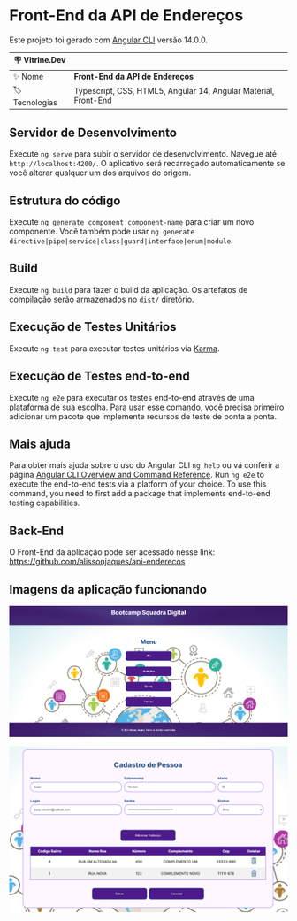 # Front-End da API de Endereços

Este projeto foi gerado com [Angular CLI](https://github.com/angular/angular-cli) versão 14.0.0.

| :placard: Vitrine.Dev |     |
| -------------  | --- |
| :sparkles: Nome        | **Front-End da API de Endereços**
| :label: Tecnologias | Typescript, CSS, HTML5, Angular 14, Angular Material, Front-End

## Servidor de Desenvolvimento

Execute `ng serve` para subir o servidor de desenvolvimento. Navegue até `http://localhost:4200/`. O aplicativo será recarregado automaticamente se você alterar qualquer um dos arquivos de origem.

## Estrutura do código

Execute `ng generate component component-name` para criar um novo componente. Você também pode usar `ng generate directive|pipe|service|class|guard|interface|enum|module`.

## Build

Execute `ng build` para fazer o build da aplicação. Os artefatos de compilação serão armazenados no `dist/` diretório.

## Execução de Testes Unitários

Execute `ng test` para executar testes unitários via [Karma](https://karma-runner.github.io).

## Execução de Testes end-to-end

Execute `ng e2e` para executar os testes end-to-end através de uma plataforma de sua escolha. Para usar esse comando, você precisa primeiro adicionar um pacote que implemente recursos de teste de ponta a ponta.

## Mais ajuda

Para obter mais ajuda sobre o uso do Angular CLI `ng help` ou vá conferir a página [Angular CLI Overview and Command Reference](https://angular.io/cli).
Run `ng e2e` to execute the end-to-end tests via a platform of your choice. To use this command, you need to first add a package that implements end-to-end testing capabilities.

## Back-End

O Front-End da aplicação pode ser acessado nesse link: https://github.com/alissonjaques/api-enderecos

##

## Imagens da aplicação funcionando

![alt text](https://github.com/alissonjaques/imagens-aplicacoes/blob/main/api-enderecos/home-frontend.PNG#vitrinedev)

![alt text](https://github.com/alissonjaques/imagens-aplicacoes/blob/main/api-enderecos/cadastro-pessoa.PNG#vitrinedev)

##
